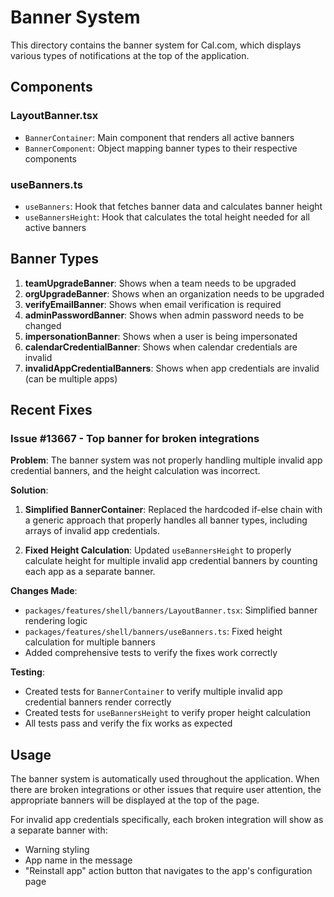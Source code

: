# Banner System

This directory contains the banner system for Cal.com, which displays various types of notifications at the top of the application.

## Components

### LayoutBanner.tsx
- `BannerContainer`: Main component that renders all active banners
- `BannerComponent`: Object mapping banner types to their respective components

### useBanners.ts
- `useBanners`: Hook that fetches banner data and calculates banner height
- `useBannersHeight`: Hook that calculates the total height needed for all active banners

## Banner Types

1. **teamUpgradeBanner**: Shows when a team needs to be upgraded
2. **orgUpgradeBanner**: Shows when an organization needs to be upgraded
3. **verifyEmailBanner**: Shows when email verification is required
4. **adminPasswordBanner**: Shows when admin password needs to be changed
5. **impersonationBanner**: Shows when a user is being impersonated
6. **calendarCredentialBanner**: Shows when calendar credentials are invalid
7. **invalidAppCredentialBanners**: Shows when app credentials are invalid (can be multiple apps)

## Recent Fixes

### Issue #13667 - Top banner for broken integrations

**Problem**: The banner system was not properly handling multiple invalid app credential banners, and the height calculation was incorrect.

**Solution**:

1. **Simplified BannerContainer**: Replaced the hardcoded if-else chain with a generic approach that properly handles all banner types, including arrays of invalid app credentials.

2. **Fixed Height Calculation**: Updated `useBannersHeight` to properly calculate height for multiple invalid app credential banners by counting each app as a separate banner.

**Changes Made**:

- `packages/features/shell/banners/LayoutBanner.tsx`: Simplified banner rendering logic
- `packages/features/shell/banners/useBanners.ts`: Fixed height calculation for multiple banners
- Added comprehensive tests to verify the fixes work correctly

**Testing**:
- Created tests for `BannerContainer` to verify multiple invalid app credential banners render correctly
- Created tests for `useBannersHeight` to verify proper height calculation
- All tests pass and verify the fix works as expected

## Usage

The banner system is automatically used throughout the application. When there are broken integrations or other issues that require user attention, the appropriate banners will be displayed at the top of the page.

For invalid app credentials specifically, each broken integration will show as a separate banner with:
- Warning styling
- App name in the message
- "Reinstall app" action button that navigates to the app's configuration page 